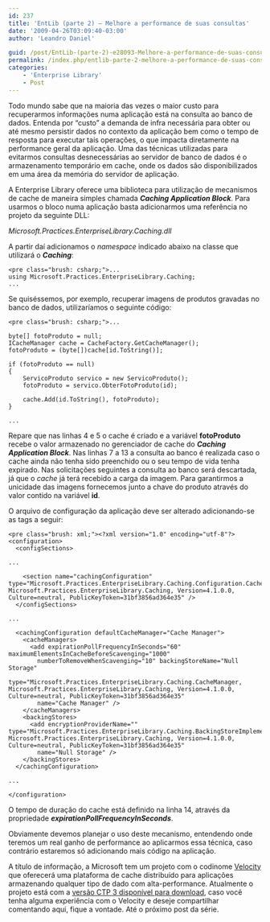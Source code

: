 ```yaml
---
id: 237
title: 'EntLib (parte 2) – Melhore a performance de suas consultas'
date: '2009-04-26T03:09:40-03:00'
author: 'Leandro Daniel'

guid: /post/EntLib-(parte-2)-e28093-Melhore-a-performance-de-suas-consultas.aspx
permalink: /index.php/entlib-parte-2-melhore-a-performance-de-suas-consultas/
categories:
    - 'Enterprise Library'
    - Post
---
```


Todo mundo sabe que na maioria das vezes o maior custo para recuperarmos informações numa aplicação está na consulta ao banco de dados. Entenda por “custo” a demanda de infra necessária para obter ou até mesmo persistir dados no contexto da aplicação bem como o tempo de resposta para executar tais operações, o que impacta diretamente na performance geral da aplicação. Uma das técnicas utilizadas para evitarmos consultas desnecessárias ao servidor de banco de dados é o armazenamento temporário em cache, onde os dados são disponibilizados em uma área da memória do servidor de aplicação.

A Enterprise Library oferece uma biblioteca para utilização de mecanismos de cache de maneira simples chamada ***Caching Application Block***. Para usarmos o bloco numa aplicação basta adicionarmos uma referência no projeto da seguinte DLL:

*Microsoft.Practices.EnterpriseLibrary.Caching.dll*

A partir daí adicionamos o *namespace* indicado abaixo na classe que utilizará o ***Caching***:

```
<pre class="brush: csharp;">...
using Microsoft.Practices.EnterpriseLibrary.Caching;
... 
```

Se quiséssemos, por exemplo, recuperar imagens de produtos gravadas no banco de dados, utilizaríamos o seguinte código:

```
<pre class="brush: csharp;">...

byte[] fotoProduto = null;
ICacheManager cache = CacheFactory.GetCacheManager();
fotoProduto = (byte[])cache[id.ToString()];

if (fotoProduto == null)
{
    ServicoProduto servico = new ServicoProduto();
    fotoProduto = servico.ObterFotoProduto(id);

    cache.Add(id.ToString(), fotoProduto);
}

...
```

Repare que nas linhas 4 e 5 o cache é criado e a variável **fotoProduto** recebe o valor armazenado no gerenciador de cache do ***Caching Application Block***. Nas linhas 7 a 13 a consulta ao banco é realizada caso o cache ainda não tenha sido preenchido ou o seu tempo de vida tenha expirado. Nas solicitações seguintes a consulta ao banco será descartada, já que o *cache* já terá recebido a carga da imagem. Para garantirmos a unicidade das imagens fornecemos junto a chave do produto através do valor contido na variável **id**.

O arquivo de configuração da aplicação deve ser alterado adicionando-se as tags a seguir:

```
<pre class="brush: xml;"><?xml version="1.0" encoding="utf-8"?>
<configuration>
  <configSections>

...

    <section name="cachingConfiguration" type="Microsoft.Practices.EnterpriseLibrary.Caching.Configuration.CacheManagerSettings, Microsoft.Practices.EnterpriseLibrary.Caching, Version=4.1.0.0, Culture=neutral, PublicKeyToken=31bf3856ad364e35" />
  </configSections>

...

  <cachingConfiguration defaultCacheManager="Cache Manager">
    <cacheManagers>
      <add expirationPollFrequencyInSeconds="60" maximumElementsInCacheBeforeScavenging="1000"
        numberToRemoveWhenScavenging="10" backingStoreName="Null Storage"
        type="Microsoft.Practices.EnterpriseLibrary.Caching.CacheManager, Microsoft.Practices.EnterpriseLibrary.Caching, Version=4.1.0.0, Culture=neutral, PublicKeyToken=31bf3856ad364e35"
        name="Cache Manager" />
    </cacheManagers>
    <backingStores>
      <add encryptionProviderName="" type="Microsoft.Practices.EnterpriseLibrary.Caching.BackingStoreImplementations.NullBackingStore, Microsoft.Practices.EnterpriseLibrary.Caching, Version=4.1.0.0, Culture=neutral, PublicKeyToken=31bf3856ad364e35"
        name="Null Storage" />
    </backingStores>
  </cachingConfiguration>

...

</configuration>
```

O tempo de duração do cache está definido na linha 14, através da propriedade ***expirationPollFrequencyInSeconds***.

Obviamente devemos planejar o uso deste mecanismo, entendendo onde teremos um real ganho de performance ao aplicarmos essa técnica, caso contrário estaremos só adicionando mais código na aplicação.

A título de informação, a Microsoft tem um projeto com o codinome [Velocity](http://msdn.microsoft.com/en-us/data/cc655792) que oferecerá uma plataforma de cache distribuído para aplicações armazenando qualquer tipo de dado com alta-performance. Atualmente o projeto está com a [versão CTP 3 disponível para download](http://www.microsoft.com/downloads/details.aspx?FamilyId=B24C3708-EEFF-4055-A867-19B5851E7CD2&displaylang=en), caso você tenha alguma experiência com o Velocity e deseje compartilhar comentando aqui, fique a vontade. Até o próximo post da série.